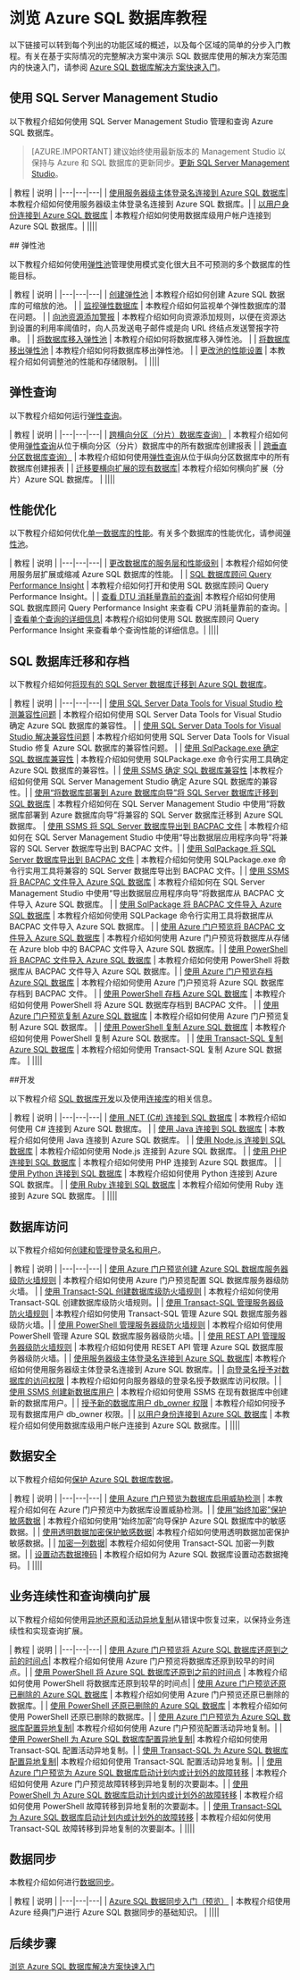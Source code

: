<properties
   pageTitle="浏览 Azure SQL 数据库教程"
   description="了解 SQL 数据库的特性和功能"
   keywords=""
   services="sql-database"
   documentationCenter=""
   authors="CarlRabeler"
   manager="jhubbard"
   editor=""/>

<tags
   ms.service="sql-database"
   ms.devlang="NA"
   ms.topic="article"
   ms.tgt_pltfrm="NA"
   ms.workload="data-management"
   ms.date="08/24/2016"
   wacn.date="12/26/2016"
   ms.author="carlrab"/>  

   
# 浏览 Azure SQL 数据库教程

以下链接可以转到每个列出的功能区域的概述，以及每个区域的简单的分步入门教程。有关在基于实际情况的完整解决方案中演示 SQL 数据库使用的解决方案范围内的快速入门，请参阅 [Azure SQL 数据库解决方案快速入门](/documentation/articles/sql-database-solution-quick-starts/)。

## 使用 SQL Server Management Studio

以下教程介绍如何使用 SQL Server Management Studio 管理和查询 Azure SQL 数据库。


> [AZURE.IMPORTANT] 建议始终使用最新版本的 Management Studio 以保持与 Azure 和 SQL 数据库的更新同步。[更新 SQL Server Management Studio](https://msdn.microsoft.com/zh-cn/library/mt238290.aspx)。


| 教程 | 说明 |
|---|---|---|
| [使用服务器级主体登录名连接到 Azure SQL 数据库](/documentation/articles/sql-database-get-started-security/#connect-to-azure-sql-database-using-a-server-level-principal-login)| 本教程介绍如何使用服务器级主体登录名连接到 Azure SQL 数据库。|
| [以用户身份连接到 Azure SQL 数据库](/documentation/articles/sql-database-get-started-security/#connect-to-azure-sql-database-as-a-user) | 本教程介绍如何使用数据库级用户帐户连接到 Azure SQL 数据库。|
||||

##<a name="elastic-pools"></a> 弹性池

以下教程介绍如何使用[弹性池](/documentation/articles/sql-database-elastic-pool/)管理使用模式变化很大且不可预测的多个数据库的性能目标。

| 教程 | 说明 |
|---|---|---|
| [创建弹性池](/documentation/articles/sql-database-elastic-pool-create-portal/) | 本教程介绍如何创建 Azure SQL 数据库的可缩放的池。 |
| [监视弹性数据库](/documentation/articles/sql-database-elastic-pool-manage-portal/#elastic-database-monitoring) | 本教程介绍如何监视单个弹性数据库的潜在问题。 |
| [向池资源添加警报](/documentation/articles/sql-database-elastic-pool-manage-portal/#add-an-alert-to-a-pool-resource) | 本教程介绍如何向资源添加规则，以便在资源达到设置的利用率阈值时，向人员发送电子邮件或是向 URL 终结点发送警报字符串。 |
| [将数据库移入弹性池](/documentation/articles/sql-database-elastic-pool-manage-portal/#move-a-database-into-an-elastic-pool) | 本教程介绍如何将数据库移入弹性池。 |
| [将数据库移出弹性池](/documentation/articles/sql-database-elastic-pool-manage-portal/#move-a-database-out-of-an-elastic-pool) | 本教程介绍如何将数据库移出弹性池。 |
| [更改池的性能设置](/documentation/articles/sql-database-elastic-pool-manage-portal/#change-performance-settings-of-a-pool) | 本教程介绍如何调整池的性能和存储限制。 |
||||



## 弹性查询

以下教程介绍如何运行[弹性查询](/documentation/articles/sql-database-elastic-query-overview/)。

| 教程 | 说明 |
|---|---|---|
| [跨横向分区（分片）数据库查询）](/documentation/articles/sql-database-elastic-query-getting-started/) | 本教程介绍如何使用[弹性查询](/documentation/articles/sql-database-elastic-query-overview/)从位于横向分区（分片）数据库中的所有数据库创建报表 |
| [跨垂直分区数据库查询）](/documentation/articles/sql-database-elastic-query-getting-started-vertical/#create-database-objects) | 本教程介绍如何使用[弹性查询](/documentation/articles/sql-database-elastic-query-overview/)从位于纵向分区数据库中的所有数据库创建报表 |
| [迁移要横向扩展的现有数据库](/documentation/articles/sql-database-elastic-convert-to-use-elastic-tools/)| 本教程介绍如何横向扩展（分片）Azure SQL 数据库。 |
||||

## 性能优化

以下教程介绍如何优化[单一数据库的性能](/documentation/articles/sql-database-performance-guidance/)。有关多个数据库的性能优化，请参阅[弹性池](#elastic-pools)。

| 教程 | 说明 |
|---|---|---|
| [更改数据库的服务层和性能级别](/documentation/articles/sql-database-scale-up/#change-the-service-tier-and-performance-level-of-your-database) | 本教程介绍如何使用服务层扩展或缩减 Azure SQL 数据库的性能。 |
| [SQL 数据库顾问 Query Performance Insight](/documentation/articles/sql-database-performance/#performance-overview) | 本教程介绍如何打开和使用 SQL 数据库顾问 Query Performance Insight。|
| [查看 DTU 消耗量靠前的查询](/documentation/articles/sql-database-query-performance/#review-top-cpu-consuming-queries)| 本教程介绍如何使用 SQL 数据库顾问 Query Performance Insight 来查看 CPU 消耗量靠前的查询。|
| [查看单个查询的详细信息](/documentation/articles/sql-database-query-performance/#viewing-individual-query-details)| 本教程介绍如何使用 SQL 数据库顾问 Query Performance Insight 来查看单个查询性能的详细信息。|
||||

## SQL 数据库迁移和存档 

以下教程介绍如何[将现有的 SQL Server 数据库迁移到 Azure SQL 数据库](/documentation/articles/sql-database-cloud-migrate/)。

| 教程 | 说明 |
|---|---|---|
| [使用 SQL Server Data Tools for Visual Studio 检测兼容性问题](/documentation/articles/sql-database-cloud-migrate-fix-compatibility-issues-ssdt/#detecting-compatibility-issues-using-sql-server-data-tools-for-visual-studio) | 本教程介绍如何使用 SQL Server Data Tools for Visual Studio 确定 Azure SQL 数据库的兼容性。 |
| [使用 SQL Server Data Tools for Visual Studio 解决兼容性问题](/documentation/articles/sql-database-cloud-migrate-fix-compatibility-issues-ssdt/#fixing-compatibility-issues-using-sql-server-data-tools-for-visual-studio) | 本教程介绍如何使用 SQL Server Data Tools for Visual Studio 修复 Azure SQL 数据库的兼容性问题。 |
| [使用 SqlPackage.exe 确定 SQL 数据库兼容性](/documentation/articles/ql-database-cloud-migrate-determine-compatibility-sqlpackage/#using-sqlpackageexe) | 本教程介绍如何使用 SQLPackage.exe 命令行实用工具确定 Azure SQL 数据库的兼容性。|
| [使用 SSMS 确定 SQL 数据库兼容性](/documentation/articles/sql-database-cloud-migrate-determine-compatibility-ssms/#using-sql-server-management-studio) |本教程介绍如何使用 SQL Server Management Studio 确定 Azure SQL 数据库的兼容性。|
| [使用“将数据库部署到 Azure 数据库向导”将 SQL Server 数据库迁移到 SQL 数据库](/documentation/articles/sql-database-cloud-migrate-compatible-using-ssms-migration-wizard/#use-the-deploy-database-to-microsoft-azure-database-wizard) | 本教程介绍如何在 SQL Server Management Studio 中使用“将数据库部署到 Azure 数据库向导”将兼容的 SQL Server 数据库迁移到 Azure SQL 数据库。
| [使用 SSMS 将 SQL Server 数据库导出到 BACPAC 文件](/documentation/articles/sql-database-cloud-migrate-compatible-export-bacpac-ssms/) | 本教程介绍如何在 SQL Server Management Studio 中使用“导出数据层应用程序向导”将兼容的 SQL Server 数据库导出到 BACPAC 文件。|
| [使用 SqlPackage 将 SQL Server 数据库导出到 BACPAC 文件](/documentation/articles/sql-database-cloud-migrate-compatible-export-bacpac-sqlpackage/) | 本教程介绍如何使用 SQLPackage.exe 命令行实用工具将兼容的 SQL Server 数据库导出到 BACPAC 文件。|
| [使用 SSMS 将 BACPAC 文件导入 Azure SQL 数据库](/documentation/articles/sql-database-cloud-migrate-compatible-import-bacpac-ssms/) | 本教程介绍如何在 SQL Server Management Studio 中使用“导出数据层应用程序向导”将数据库从 BACPAC 文件导入 Azure SQL 数据库。 |
| [使用 SqlPackage 将 BACPAC 文件导入 Azure SQL 数据库](/documentation/articles/sql-database-cloud-migrate-compatible-import-bacpac-sqlpackage/#import-from-a-bacpac-file-into-azure-sql-database-using-sqlpackage) | 本教程介绍如何使用 SQLPackage 命令行实用工具将数据库从 BACPAC 文件导入 Azure SQL 数据库。 |
| [使用 Azure 门户预览将 BACPAC 文件导入 Azure SQL 数据库](/documentation/articles/sql-database-import/) | 本教程介绍如何使用 Azure 门户预览将数据库从存储在 Azure blob 中的 BACPAC 文件导入 Azure SQL 数据库。|
| [使用 PowerShell 将 BACPAC 文件导入 Azure SQL 数据库](/documentation/articles/sql-database-import-powershell/) | 本教程介绍如何使用 PowerShell 将数据库从 BACPAC 文件导入 Azure SQL 数据库。|
| [使用 Azure 门户预览存档 Azure SQL 数据库](/documentation/articles/sql-database-export/#export-your-database) | 本教程介绍如何使用 Azure 门户预览将 Azure SQL 数据库存档到 BACPAC 文件。 |
| [使用 PowerShell 存档 Azure SQL 数据库](/documentation/articles/sql-database-export-powershell/) | 本教程介绍如何使用 PowerShell 将 Azure SQL 数据库存档到 BACPAC 文件。 |
| [使用 Azure 门户预览复制 Azure SQL 数据库](/documentation/articles/sql-database-copy/#copy-your-sql-database) | 本教程介绍如何使用 Azure 门户预览复制 Azure SQL 数据库。 |
| [使用 PowerShell 复制 Azure SQL 数据库](/documentation/articles/sql-database-copy-powershell/#copy-your-sql-database) | 本教程介绍如何使用 PowerShell 复制 Azure SQL 数据库。 |
| [使用 Transact-SQL 复制 Azure SQL 数据库](/documentation/articles/sql-database-copy-transact-sql/#copy-your-sql-database) | 本教程介绍如何使用 Transact-SQL 复制 Azure SQL 数据库。 |
||||

##开发

以下教程介绍 [SQL 数据库开发](/documentation/articles/sql-database-develop-overview/)以及使用[连接库](/documentation/articles/sql-database-libraries/)的相关信息。

| 教程 | 说明 |
|---|---|---|
| [使用 .NET (C#) 连接到 SQL 数据库](/documentation/articles/sql-database-develop-dotnet-simple/) | 本教程介绍如何使用 C# 连接到 Azure SQL 数据库。 |
| [使用 Java 连接到 SQL 数据库](/documentation/articles/sql-database-develop-java-simple/) | 本教程介绍如何使用 Java 连接到 Azure SQL 数据库。 |
| [使用 Node.js 连接到 SQL 数据库](/documentation/articles/sql-database-develop-nodejs-simple/) | 本教程介绍如何使用 Node.js 连接到 Azure SQL 数据库。 |
| [使用 PHP 连接到 SQL 数据库](/documentation/articles/sql-database-develop-php-simple/) | 本教程介绍如何使用 PHP 连接到 Azure SQL 数据库。 |
| [使用 Python 连接到 SQL 数据库](/documentation/articles/sql-database-develop-python-simple/) | 本教程介绍如何使用 Python 连接到 Azure SQL 数据库。 |
| [使用 Ruby 连接到 SQL 数据库](/documentation/articles/sql-database-develop-ruby-simple/) | 本教程介绍如何使用 Ruby 连接到 Azure SQL 数据库。 |
||||
 
## 数据库访问

以下教程介绍如何[创建和管理登录名和用户](/documentation/articles/sql-database-manage-logins/)。

| 教程 | 说明 |
|---|---|---|
| [使用 Azure 门户预览创建 Azure SQL 数据库服务器级防火墙规则](/documentation/articles/sql-database-configure-firewall-settings/) | 本教程介绍如何使用 Azure 门户预览配置 SQL 数据库服务器级防火墙。 |
| [使用 Transact-SQL 创建数据库级防火墙规则](/documentation/articles/sql-database-configure-firewall-settings-tsql/#database-level-firewall-rules) | 本教程介绍如何使用 Transact-SQL 创建数据库级防火墙规则。|
| [使用 Transact-SQL 管理服务器级防火墙规则](/documentation/articles/sql-database-configure-firewall-settings-tsql/#manage-server-level-firewall-rules-through-transact-sql) | 本教程介绍如何使用 Transact-SQL 管理 Azure SQL 数据库服务器级防火墙。|
| [使用 PowerShell 管理服务器级防火墙规则](/documentation/articles/sql-database-configure-firewall-settings-powershell/#manage-firewall-rules-using-powershell) | 本教程介绍如何使用 PowerShell 管理 Azure SQL 数据库服务器级防火墙。|
| [使用 REST API 管理服务器级防火墙规则](/documentation/articles/sql-database-configure-firewall-settings-rest/#manage-firewall-rules-using-the-service-management-rest-api) | 本教程介绍如何使用 RESET API 管理 Azure SQL 数据库服务器级防火墙。|
| [使用服务器级主体登录名连接到 Azure SQL 数据库](/documentation/articles/sql-database-get-started-security/#connect-to-azure-sql-database-using-a-server-level-principal-login)| 本教程介绍如何使用服务器级主体登录名连接到 Azure SQL 数据库。|
| [向登录名授予对数据库的访问权限](/documentation/articles/sql-database-manage-logins/#granting-database-access-to-a-login) | 本教程介绍如何向服务器级的登录名授予数据库访问权限。|
| [使用 SSMS 创建新数据库用户](/documentation/articles/sql-database-get-started-security/#create-new-database-user-using-ssms) | 本教程介绍如何使用 SSMS 在现有数据库中创建新的数据库用户。|
| [授予新的数据库用户 db\_owner 权限](/documentation/articles/sql-database-get-started-security/#grant-new-database-user-dbowner-permissions) | 本教程介绍如何授予现有数据库用户 db\_owner 权限。|
| [以用户身份连接到 Azure SQL 数据库](/documentation/articles/sql-database-get-started-security/#connect-to-azure-sql-database-as-a-user) | 本教程介绍如何使用数据库级用户帐户连接到 Azure SQL 数据库。|
||||


## 数据安全

以下教程介绍如何[保护 Azure SQL 数据库数据](/documentation/articles/sql-database-security/)。

| 教程 | 说明 |
|---|---|---|
| [使用 Azure 门户预览为数据库启用威胁检测](/documentation/articles/sql-database-threat-detection-get-started/#set-up-threat-detection-for-your-database) | 本教程介绍如何在 Azure 门户预览中为数据库设置威胁检测。|
| [使用“始终加密”保护敏感数据](/documentation/articles/sql-database-always-encrypted-azure-key-vault/) | 本教程介绍如何使用“始终加密”向导保护 Azure SQL 数据库中的敏感数据。|
| [使用透明数据加密保护敏感数据](https://msdn.microsoft.com/zh-cn/library/dn948096.aspx)| 本教程介绍如何使用透明数据加密保护敏感数据。|
| [加密一列数据](https://msdn.microsoft.com/zh-cn/library/ms179331.aspx)| 本教程介绍如何使用 Transact-SQL 加密一列数据。|
| [设置动态数据掩码](/documentation/articles/sql-database-dynamic-data-masking-get-started/#set-up-dynamic-data-masking-for-your-database-using-the-azure-portal) | 本教程介绍如何为 Azure SQL 数据库设置动态数据掩码。 |
||||

## 业务连续性和查询横向扩展

以下教程介绍如何使用[异地还原和活动异地复制](/documentation/articles/sql-database-business-continuity/)从错误中恢复过来，以保持业务连续性和实现查询扩展。

| 教程 | 说明 |
|---|---|---|
| [使用 Azure 门户预览将 Azure SQL 数据库还原到之前的时间点](/documentation/articles/sql-database-point-in-time-restore-portal/)| 本教程介绍如何使用 Azure 门户预览将数据库还原到较早的时间点。|
| [使用 PowerShell 将 Azure SQL 数据库还原到之前的时间点](/documentation/articles/sql-database-point-in-time-restore-powershell/) | 本教程介绍如何使用 PowerShell 将数据库还原到较早的时间点|
| [使用 Azure 门户预览还原已删除的 Azure SQL 数据库](/documentation/articles/sql-database-restore-deleted-database-portal/) | 本教程介绍如何使用 Azure 门户预览还原已删除的数据库。|
| [使用 PowerShell 还原已删除的 Azure SQL 数据库](/documentation/articles/sql-database-restore-deleted-database-powershell/) | 本教程介绍如何使用 PowerShell 还原已删除的数据库。|
| [使用 Azure 门户预览为 Azure SQL 数据库配置异地复制](/documentation/articles/sql-database-geo-replication-portal/)| 本教程介绍如何使用 Azure 门户预览配置活动异地复制。|
| [使用 PowerShell 为 Azure SQL 数据库配置异地复制](/documentation/articles/sql-database-geo-replication-powershell/)| 本教程介绍如何使用 Transact-SQL 配置活动异地复制。|
| [使用 Transact-SQL 为 Azure SQL 数据库配置异地复制](/documentation/articles/sql-database-geo-replication-transact-sql/)| 本教程介绍如何使用 Transact-SQL 配置活动异地复制。|
| [使用 Azure 门户预览为 Azure SQL 数据库启动计划内或计划外的故障转移](/documentation/articles/sql-database-geo-replication-failover-portal/) | 本教程介绍如何使用 Azure 门户预览故障转移到异地复制的次要副本。|
| [使用 PowerShell 为 Azure SQL 数据库启动计划内或计划外的故障转移](/documentation/articles/sql-database-geo-replication-failover-powershell/) | 本教程介绍如何使用 PowerShell 故障转移到异地复制的次要副本。|
| [使用 Transact-SQL 为 Azure SQL 数据库启动计划内或计划外的故障转移](/documentation/articles/sql-database-geo-replication-failover-transact-sql/) | 本教程介绍如何使用 Transact-SQL 故障转移到异地复制的次要副本。|
||||

## 数据同步

本教程介绍如何进行[数据同步](http://download.microsoft.com/download/4/E/3/4E394315-A4CB-4C59-9696-B25215A19CEF/SQL_Data_Sync_Preview.pdf)。

| 教程 | 说明 |
|---|---|---| 
| [Azure SQL 数据同步入门（预览）](/documentation/articles/sql-database-get-started-sql-data-sync/) | 本教程介绍使用 Azure 经典门户进行 Azure SQL 数据同步的基础知识。 |
||||

## 后续步骤

[浏览 Azure SQL 数据库解决方案快速入门](/documentation/articles/sql-database-solution-quick-starts/)

<!---HONumber=Mooncake_Quality_Review_1215_2016-->